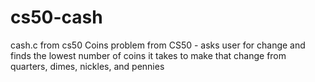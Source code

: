 # cs50-cash
cash.c from cs50
Coins problem from CS50 - asks user for change and finds the lowest number of coins it takes to make that change from quarters, dimes, nickles, and pennies
